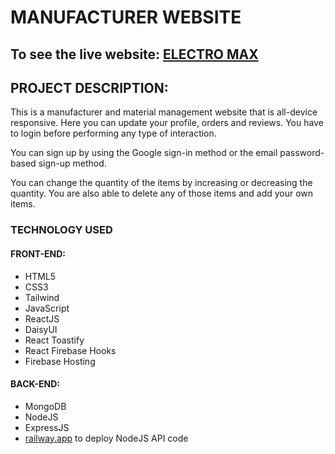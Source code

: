 # MANUFACTURER WEBSITE

## To see the live website: [ELECTRO MAX](https://electro-max.web.app/)

## PROJECT DESCRIPTION:

This is a manufacturer and material management website that is all-device responsive. Here you can update your profile, orders and reviews. You have to login before performing any type of interaction.


You can sign up by using the Google sign-in method or the email password-based sign-up method.


You can change the quantity of the items by increasing or decreasing the quantity. You are also able to delete any of those items and add your own items.

### TECHNOLOGY USED
#### FRONT-END:
- HTML5
- CSS3
- Tailwind
- JavaScript
- ReactJS
- DaisyUI
- React Toastify
- React Firebase Hooks
- Firebase Hosting

#### BACK-END:
- MongoDB
- NodeJS
- ExpressJS
- [railway.app](https://railway.app/) to deploy NodeJS API code